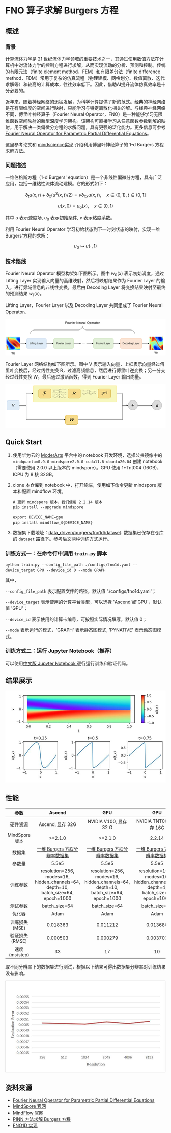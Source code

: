 # FNO 算子求解 Burgers 方程

## 概述

### 背景

计算流体力学是 21 世纪流体力学领域的重要技术之一，其通过使用数值方法在计算机中对流体力学的控制方程进行求解，从而实现流动的分析、预测和控制。传统的有限元法（finite element method，FEM）和有限差分法（finite difference method，FDM）常用于复杂的仿真流程（物理建模、网格划分、数值离散、迭代求解等）和较高的计算成本，往往效率低下。因此，借助AI提升流体仿真效率是十分必要的。

近年来，随着神经网络的迅猛发展，为科学计算提供了新的范式。经典的神经网络是在有限维度的空间进行映射，只能学习与特定离散化相关的解。与经典神经网络不同，傅里叶神经算子（Fourier Neural Operator，FNO）是一种能够学习无限维函数空间映射的新型深度学习架构。该架构可直接学习从任意函数参数到解的映射，用于解决一类偏微分方程的求解问题，具有更强的泛化能力。更多信息可参考[Fourier Neural Operator for Parametric Partial Differential Equations](https://arxiv.org/abs/2010.08895)。

这里参考论文和 [mindscience实现](https://gitee.com/mindspore/mindscience/tree/master/MindFlow/applications/data_driven/burgers/fno1d) 介绍利用傅里叶神经算子的 1-d Burgers 方程求解方法。

### 问题描述

一维伯格斯方程（1-d Burgers' equation）是一个非线性偏微分方程，具有广泛应用，包括一维粘性流体流动建模。它的形式如下：

$$
\partial_t u(x, t)+\partial_x (u^2(x, t)/2)=\nu \partial_{xx} u(x, t), \quad x \in(0,1), t \in(0, 1]
$$

$$
u(x, 0)=u_0(x), \quad x \in(0,1)
$$

其中 $u$ 表示速度场, $u_0$ 表示初始条件, $\nu$ 表示粘度系数。

利用 Fourier Neural Operator 学习初始状态到下一时刻状态的映射，实现一维 Burgers'方程的求解：

$$
u_0 \mapsto u(\cdot, 1)
$$

### 技术路线

Fourier Neural Operator 模型构架如下图所示。图中 $w_0(x)$ 表示初始涡度，通过 Lifting Layer 实现输入向量的高维映射，然后将映射结果作为 Fourier Layer 的输入，进行频域信息的非线性变换，最后由 Decoding Layer 将变换结果映射至最终的预测结果 $w_1(x)$。

Lifting Layer、Fourier Layer 以及 Decoding Layer 共同组成了 Fourier Neural Operator。

![Fourier Neural Operator模型构架](images/FNO.png)

Fourier Layer 网络结构如下图所示。图中 V 表示输入向量，上框表示向量经过傅里叶变换后，经过线性变换 R，过滤高频信息，然后进行傅里叶逆变换；另一分支经过线性变换 W，最后通过激活函数，得到 Fourier Layer 输出向量。

![Fourier Layer网络结构](images/FNO-2.png)

## Quick Start

1. 使用华为云的 [ModerArts](https://console.huaweicloud.com/modelarts/) 平台中的 notebook 开发环境，选择公共镜像中的 `mindquantum0.9.0-mindspore2.0.0-cuda11.6-ubuntu20.04` 创建 notebook（需要使用 2.0.0 以上版本的 mindspore）。GPU 使用 1*Tnt004 (16GB)，ICPU 为 8 核 32GB。

2. clone 本仓库到 notebook 中，打开终端，使用如下命令更新 mindspore 版本和配置 mindflow 环境。
   
    ```shell
    # 更新 mindspore 版本，我们使用 2.2.14 版本
    pip install --upgrade mindspore
   
    export DEVICE_NAME=gpu
    pip install mindflow_${DEVICE_NAME}
    ```

3. 数据集下载地址：[data_driven/burgers/fno1d/dataset](https://download.mindspore.cn/mindscience/mindflow/dataset/applications/data_driven/burgers/dataset/). 数据集已保存在仓库的 `dataset` 路径下。参考后文两种训练方式运行。

### 训练方式一：在命令行中调用 `train.py` 脚本

```shell
python train.py --config_file_path ./configs/fno1d.yaml --device_target GPU --device_id 0 --mode GRAPH
```

其中，

`--config_file_path` 表示配置文件的路径，默认值 './configs/fno1d.yaml'；

`--device_target` 表示使用的计算平台类型，可以选择 'Ascend'或'GPU'，默认值 'GPU'；

`--device_id` 表示使用的计算卡编号，可按照实际情况填写，默认值 0；

`--mode` 表示运行的模式，'GRAPH' 表示静态图模式, 'PYNATIVE' 表示动态图模式。

### 训练方式二：运行 Jupyter Notebook（推荐）

可以使用[中文版 Jupyter Notebook ](./FNO1D_CN.ipynb)逐行运行训练和验证代码。

## 结果展示

![FNO1D Solves Burgers](images/result.jpg)

## 性能

|      参数      |                            Ascend                            |                             GPU                              |                             GPU                              |
| :------------: | :----------------------------------------------------------: | :----------------------------------------------------------: | :----------------------------------------------------------: |
|    硬件资源    |                       Ascend, 显存 32G                        |                     NVIDIA V100, 显存 32 G                     |                    NVIDIA TNT004, 显存 16G                    |
| MindSpore 版本  |                           >=2.1.0                            |                           \>=2.1.0                           |                            2.2.14                            |
|     数据集     | [一维 Burgers 方程分辨率数据集](https://download-mindspore.osinfra.cn/mindscience/mindflow/dataset/applications/data_driven/burgers/) | [一维 Burgers 方程分辨率数据集](https://download-mindspore.osinfra.cn/mindscience/mindflow/dataset/applications/data_driven/burgers/) | [一维 Burgers 方程分辨率数据集](https://download-mindspore.osinfra.cn/mindscience/mindflow/dataset/applications/data_driven/burgers/) |
|     参数量     |                            5.5e5                             |                            5.5e5                             |                            5.5e5                             |
|    训练参数    | resolution=256, modes=16, hidden_channels=64, depth=10, batch_size=64, epoch=1000 | resolution=256, modes=16, hidden_channels=64, depth=10, batch_size=64, epoch=1000 | resolution=1024, modes=16, hidden_channels=64, depth=4, batch_size=8, epoch=1000 |
|    测试参数    |                        batch_size=64                         |                        batch_size=64                         |                        batch_size=64                         |
|     优化器     |                             Adam                             |                             Adam                             |                             Adam                             |
| 训练损失(MSE)  |                           0.018363                           |                           0.011212                           |                          0.013686                          |
| 验证损失(RMSE) |                           0.000503                           |                           0.000279                           |                         0.003707                         |
| 速度(ms/step)  |                              33                              |                              17                              |                              10                               |

取不同分辨率下的数据集进行测试，根据以下结果可得出数据集分辨率对训练结果没有影响。

![FNO 求解 burgers 方程](images/resolution_test.jpg)

## 资料来源

- [Fourier Neural Operator for Parametric Partial Differential Equations](https://arxiv.org/abs/2010.08895)
- [MindSpore 官网](https://www.mindspore.cn/)
- [MindFlow 官网](https://www.mindspore.cn/mindflow/docs/zh-CN/master/index.html)
- [PINN 方法求解 Burgers 方程](https://gitee.com/mindspore/mindscience/tree/master/MindFlow/applications/physics_driven/burgers)
- [FNO1D 实现](https://gitee.com/mindspore/mindscience/tree/master/MindFlow/applications/data_driven/burgers/fno1d)